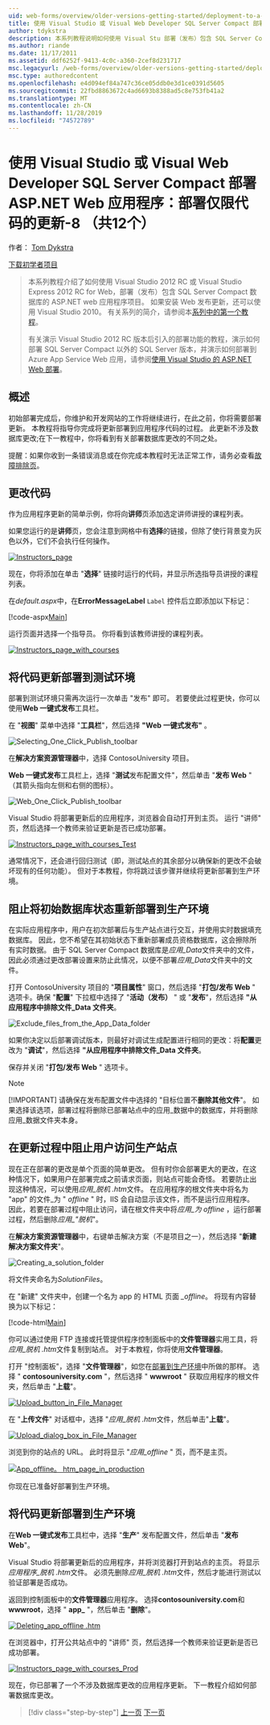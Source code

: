 ```yaml
---
uid: web-forms/overview/older-versions-getting-started/deployment-to-a-hosting-provider/deployment-to-a-hosting-provider-deploying-a-code-only-update-8-of-12
title: 使用 Visual Studio 或 Visual Web Developer SQL Server Compact 部署 ASP.NET Web 应用程序：部署仅限代码的更新-8 of 12 |Microsoft Docs
author: tdykstra
description: 本系列教程说明如何使用 Visual Stu 部署（发布）包含 SQL Server Compact 数据库的 ASP.NET web 应用程序项目。
ms.author: riande
ms.date: 11/17/2011
ms.assetid: ddf6252f-9413-4c0c-a360-2cef8d231717
msc.legacyurl: /web-forms/overview/older-versions-getting-started/deployment-to-a-hosting-provider/deployment-to-a-hosting-provider-deploying-a-code-only-update-8-of-12
msc.type: authoredcontent
ms.openlocfilehash: e4d094ef84a747c36ce05ddb0e3d1ce0391d5605
ms.sourcegitcommit: 22fbd8863672c4ad6693b8388ad5c8e753fb41a2
ms.translationtype: MT
ms.contentlocale: zh-CN
ms.lasthandoff: 11/28/2019
ms.locfileid: "74572789"
---
```

# <a name="deploying-an-aspnet-web-application-with-sql-server-compact-using-visual-studio-or-visual-web-developer-deploying-a-code-only-update---8-of-12"></a>使用 Visual Studio 或 Visual Web Developer SQL Server Compact 部署 ASP.NET Web 应用程序：部署仅限代码的更新-8 （共12个）

作者： [Tom Dykstra](https://github.com/tdykstra)

[下载初学者项目](https://code.msdn.microsoft.com/Deploying-an-ASPNET-Web-4e31366b)

> 本系列教程介绍了如何使用 Visual Studio 2012 RC 或 Visual Studio Express 2012 RC for Web，部署（发布）包含 SQL Server Compact 数据库的 ASP.NET web 应用程序项目。 如果安装 Web 发布更新，还可以使用 Visual Studio 2010。 有关系列的简介，请参阅本[系列中的第一个教程](deployment-to-a-hosting-provider-introduction-1-of-12.md)。
> 
> 有关演示 Visual Studio 2012 RC 版本后引入的部署功能的教程，演示如何部署 SQL Server Compact 以外的 SQL Server 版本，并演示如何部署到 Azure App Service Web 应用，请参阅[使用 Visual Studio 的 ASP.NET Web 部署](../../deployment/visual-studio-web-deployment/introduction.md)。

## <a name="overview"></a>概述

初始部署完成后，你维护和开发网站的工作将继续进行，在此之前，你将需要部署更新。 本教程将指导你完成将更新部署到应用程序代码的过程。 此更新不涉及数据库更改;在下一教程中，你将看到有关部署数据库更改的不同之处。

提醒：如果你收到一条错误消息或在你完成本教程时无法正常工作，请务必查看[故障排除页](deployment-to-a-hosting-provider-creating-and-installing-deployment-packages-12-of-12.md)。

## <a name="making-a-code-change"></a>更改代码

作为应用程序更新的简单示例，你将向**讲师**页添加选定讲师讲授的课程列表。

如果您运行的是**讲师**页，您会注意到网格中有**选择**的链接，但除了使行背景变为灰色以外，它们不会执行任何操作。

[![Instructors_page](deployment-to-a-hosting-provider-deploying-a-code-only-update-8-of-12/_static/image2.png)](deployment-to-a-hosting-provider-deploying-a-code-only-update-8-of-12/_static/image1.png)

现在，你将添加在单击 "**选择**" 链接时运行的代码，并显示所选指导员讲授的课程列表。

在*default.aspx*中，在**ErrorMessageLabel** `Label` 控件后立即添加以下标记：

[!code-aspx[Main](deployment-to-a-hosting-provider-deploying-a-code-only-update-8-of-12/samples/sample1.aspx)]

运行页面并选择一个指导员。 你将看到该教师讲授的课程列表。

[![Instructors_page_with_courses](deployment-to-a-hosting-provider-deploying-a-code-only-update-8-of-12/_static/image4.png)](deployment-to-a-hosting-provider-deploying-a-code-only-update-8-of-12/_static/image3.png)

## <a name="deploying-the-code-update-to-the-test-environment"></a>将代码更新部署到测试环境

部署到测试环境只需再次运行一次单击 "发布" 即可。 若要使此过程更快，你可以使用**Web 一键式发布**工具栏。

在 "**视图**" 菜单中选择 "**工具栏**"，然后选择 **"Web 一键式发布"** 。

![Selecting_One_Click_Publish_toolbar](deployment-to-a-hosting-provider-deploying-a-code-only-update-8-of-12/_static/image5.png)

在**解决方案资源管理器**中，选择 ContosoUniversity 项目。

**Web 一键式发布**工具栏上，选择 "**测试**发布配置文件"，然后单击 "**发布 Web** " （其箭头指向左侧和右侧的图标）。

![Web_One_Click_Publish_toolbar](deployment-to-a-hosting-provider-deploying-a-code-only-update-8-of-12/_static/image6.png)

Visual Studio 将部署更新后的应用程序，浏览器会自动打开到主页。 运行 "讲师" 页，然后选择一个教师来验证更新是否已成功部署。

[![Instructors_page_with_courses_Test](deployment-to-a-hosting-provider-deploying-a-code-only-update-8-of-12/_static/image8.png)](deployment-to-a-hosting-provider-deploying-a-code-only-update-8-of-12/_static/image7.png)

通常情况下，还会进行回归测试（即，测试站点的其余部分以确保新的更改不会破坏现有的任何功能）。 但对于本教程，你将跳过该步骤并继续将更新部署到生产环境。

## <a name="preventing-redeployment-of-the-initial-database-state-to-production"></a>阻止将初始数据库状态重新部署到生产环境

在实际应用程序中，用户在初次部署后与生产站点进行交互，并使用实时数据填充数据库。 因此，您不希望在其初始状态下重新部署成员资格数据库，这会擦除所有实时数据。 由于 SQL Server Compact 数据库是*应用\_Data*文件夹中的文件，因此必须通过更改部署设置来防止此情况，以便不部署*应用\_Data*文件夹中的文件。

打开 ContosoUniversity 项目的 "**项目属性**" 窗口，然后选择 "**打包/发布 Web** " 选项卡。确保 "**配置**" 下拉框中选择了 "**活动（发布）** " 或 "**发布**"，然后选择 **"从应用程序中排除文件\_Data 文件夹**。

![Exclude_files_from_the_App_Data_folder](deployment-to-a-hosting-provider-deploying-a-code-only-update-8-of-12/_static/image9.png)

如果你决定以后部署调试版本，则最好对调试生成配置进行相同的更改：将**配置**更改为 "**调试**"，然后选择 **"从应用程序中排除文件\_Data 文件夹**。

保存并关闭 "**打包/发布 Web** " 选项卡。

> [!NOTE] 
> 
> [!IMPORTANT]
> 请确保在发布配置文件中选择的 "目标位置不**删除其他文件**"。 如果选择该选项，部署过程将删除已部署站点中的应用\_数据中的数据库，并将删除应用\_数据文件夹本身。

## <a name="preventing-user-access-to-the-production-site-during-update"></a>在更新过程中阻止用户访问生产站点

现在正在部署的更改是单个页面的简单更改。 但有时你会部署更大的更改，在这种情况下，如果用户在部署完成之前请求页面，则站点可能会奇怪。 若要防止出现这种情况，可以使用*应用\_脱机 .htm*文件。 在应用程序的根文件夹中将名为 "app" 的文件\_为 " *offline* " 时，IIS 会自动显示该文件，而不是运行应用程序。 因此，若要在部署过程中阻止访问，请在根文件夹中将*应用\_为 offline* ，运行部署过程，然后删除*应用\_"脱机*"。

在**解决方案资源管理器**中，右键单击解决方案（不是项目之一），然后选择 "**新建解决方案文件夹**"。

![Creating_a_solution_folder](deployment-to-a-hosting-provider-deploying-a-code-only-update-8-of-12/_static/image10.png)

将文件夹命名为*SolutionFiles*。

在 "新建" 文件夹中，创建一个名为 app 的 HTML 页面 *\_offline*。 将现有内容替换为以下标记：

[!code-html[Main](deployment-to-a-hosting-provider-deploying-a-code-only-update-8-of-12/samples/sample2.html)]

你可以通过使用 FTP 连接或托管提供程序控制面板中的**文件管理器**实用工具，将*应用\_脱机 .htm*文件复制到站点。 对于本教程，你将使用**文件管理器**。

打开 "控制面板"，选择 "**文件管理器**"，如您在[部署到生产环境](deployment-to-a-hosting-provider-deploying-to-the-production-environment-7-of-12.md)中所做的那样。 选择 " **contosouniversity.com** "，然后选择 " **wwwroot** " 获取应用程序的根文件夹，然后单击 "**上载**"。

[![Upload_button_in_File_Manager](deployment-to-a-hosting-provider-deploying-a-code-only-update-8-of-12/_static/image12.png)](deployment-to-a-hosting-provider-deploying-a-code-only-update-8-of-12/_static/image11.png)

在 "**上传文件**" 对话框中，选择 "*应用\_脱机 .htm*文件，然后单击"**上载**"。

[![Upload_dialog_box_in_File_Manager](deployment-to-a-hosting-provider-deploying-a-code-only-update-8-of-12/_static/image14.png)](deployment-to-a-hosting-provider-deploying-a-code-only-update-8-of-12/_static/image13.png)

浏览到你的站点的 URL。 此时将显示 "*应用\_offline* " 页，而不是主页。

[![App_offline。 htm_page_in_production](deployment-to-a-hosting-provider-deploying-a-code-only-update-8-of-12/_static/image16.png)](deployment-to-a-hosting-provider-deploying-a-code-only-update-8-of-12/_static/image15.png)

你现在已准备好部署到生产环境。

## <a name="deploying-the-code-update-to-the-production-environment"></a>将代码更新部署到生产环境

在**Web 一键式发布**工具栏中，选择 "**生产**" 发布配置文件，然后单击 "**发布 Web**"。

Visual Studio 将部署更新后的应用程序，并将浏览器打开到站点的主页。 将显示*应用程序\_脱机 .htm*文件。 必须先删除*应用\_脱机 .htm*文件，然后才能进行测试以验证部署是否成功。

返回到控制面板中的**文件管理器**应用程序。 选择**contosouniversity.com**和**wwwroot**，选择 " **app\_** "，然后单击 "**删除**"。

[![Deleting_app_offline .htm](deployment-to-a-hosting-provider-deploying-a-code-only-update-8-of-12/_static/image18.png)](deployment-to-a-hosting-provider-deploying-a-code-only-update-8-of-12/_static/image17.png)

在浏览器中，打开公共站点中的 "讲师" 页，然后选择一个教师来验证更新是否已成功部署。

[![Instructors_page_with_courses_Prod](deployment-to-a-hosting-provider-deploying-a-code-only-update-8-of-12/_static/image20.png)](deployment-to-a-hosting-provider-deploying-a-code-only-update-8-of-12/_static/image19.png)

现在，你已部署了一个不涉及数据库更改的应用程序更新。 下一教程介绍如何部署数据库更改。

> [!div class="step-by-step"]
> [上一页](deployment-to-a-hosting-provider-deploying-to-the-production-environment-7-of-12.md)
> [下一页](deployment-to-a-hosting-provider-deploying-a-database-update-9-of-12.md)
